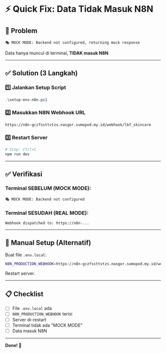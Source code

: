 # ⚡ Quick Fix: Data Tidak Masuk N8N

## 🎯 Problem
```
🎭 MOCK MODE: Backend not configured, returning mock response
```
Data hanya muncul di terminal, **TIDAK masuk N8N**.

---

## ✅ Solution (3 Langkah)

### 1️⃣ Jalankan Setup Script
```powershell
.\setup-env-n8n.ps1
```

### 2️⃣ Masukkan N8N Webhook URL
```
https://n8n-gczfssttvtzs.nasgor.sumopod.my.id/webhook/lbf_skincare
```

### 3️⃣ Restart Server
```bash
# Stop: Ctrl+C
npm run dev
```

---

## ✅ Verifikasi

### Terminal SEBELUM (MOCK MODE):
```
🎭 MOCK MODE: Backend not configured
```

### Terminal SESUDAH (REAL MODE):
```
Webhook dispatched to: https://n8n-...
```

---

## 🔧 Manual Setup (Alternatif)

Buat file `.env.local`:
```bash
N8N_PRODUCTION_WEBHOOK=https://n8n-gczfssttvtzs.nasgor.sumopod.my.id/webhook/lbf_skincare
```

Restart server.

---

## 📋 Checklist

- [ ] File `.env.local` ada
- [ ] `N8N_PRODUCTION_WEBHOOK` terisi
- [ ] Server di-restart
- [ ] Terminal tidak ada "MOCK MODE"
- [ ] Data masuk N8N

---

**Done! 🎉**
